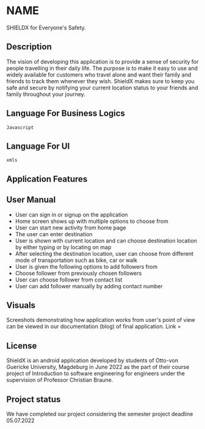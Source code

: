 # NAME

SHIELDX for Everyone's Safety.

## Description

The vision of developing this application is to provide a sense of security for people travelling in their daily life. The purpose is to make it easy to use and widely available for customers who travel alone and want their family and friends to track them whenever they wish. 
ShieldX makes sure to keep you safe and secure by notifying your current location status to your friends and family throughout your journey. 


## Language For Business Logics

```Javascript```

## Language For UI

```xmls```


## Application Features


## User Manual 

- User can sign in or signup on the application
- Home screen shows up with multiple options to choose from
- User can start new activity from home page
- The user can enter destination
- User is shown with current location and can choose destination location  by either typing or by locating on map
- After selecting the destination location, user can choose from different mode of transportation such as bike, car or walk
- User is given the following options to add followers from
- Choose follower from previously chosen followers
- User can choose follower from contact list
- User can add follower manually by adding contact number


## Visuals
Screeshots demonstrating how application works from user's point of view can be viewed in our documentation (blog) of final application. 
Link = 

## License
ShieldX is an android application developed by students of Otto-von Guericke University, Magdeburg in June 2022 as the part of their course project of Introduction to software engineering for engineers under the supervision of Professor Christian Braune.

## Project status
We have completed our project considering the semester project deadline 05.07.2022
